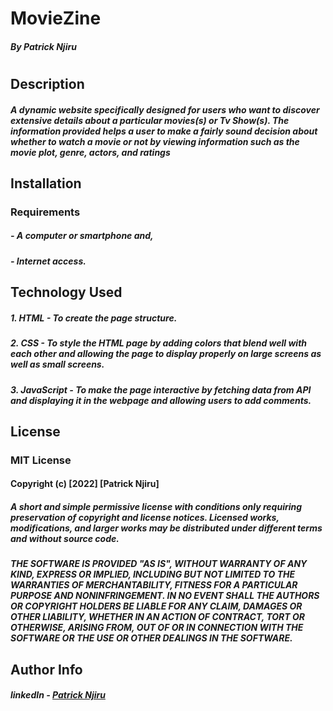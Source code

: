 # MovieZine
##### By Patrick Njiru
#
## Description
##### A dynamic website specifically designed for users who want to discover extensive details about a particular movies(s) or Tv Show(s). The information provided helps a user to make a fairly sound decision about whether to watch a movie or not by viewing information such as the movie plot, genre, actors, and ratings

## Installation

### Requirements
##### - A computer or smartphone and,
##### - Internet access.

## Technology Used

##### 1. HTML - To create the page structure.
##### 2. CSS - To style the HTML page by adding colors that blend well with each other and allowing the page to display properly on large screens as well as small screens.
##### 3. JavaScript - To make the page interactive by fetching data from API and displaying it in the webpage and allowing users to add comments.

## License

### MIT License

#### Copyright (c) [2022] [Patrick Njiru]

##### A short and simple permissive license with conditions only requiring preservation of copyright and license notices. Licensed works, modifications, and larger works may be distributed under different terms and without source code.

##### THE SOFTWARE IS PROVIDED "AS IS", WITHOUT WARRANTY OF ANY KIND, EXPRESS OR IMPLIED, INCLUDING BUT NOT LIMITED TO THE WARRANTIES OF MERCHANTABILITY, FITNESS FOR A PARTICULAR PURPOSE AND NONINFRINGEMENT. IN NO EVENT SHALL THE AUTHORS OR COPYRIGHT HOLDERS BE LIABLE FOR ANY CLAIM, DAMAGES OR OTHER LIABILITY, WHETHER IN AN ACTION OF CONTRACT, TORT OR OTHERWISE, ARISING FROM, OUT OF OR IN CONNECTION WITH THE SOFTWARE OR THE USE OR OTHER DEALINGS IN THE SOFTWARE.

## Author Info

##### linkedIn - [Patrick Njiru](httpswwwlinkedincominpatricknjiru7569241ba)
